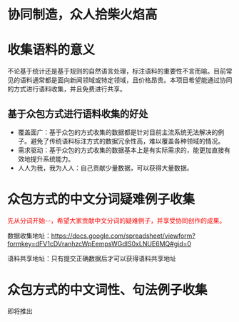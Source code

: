 # 协同制造，众人拾柴火焰高 #

# 收集语料的意义 #
不论基于统计还是基于规则的自然语言处理，标注语料的重要性不言而喻。目前常见的语料通常都是面向新闻领域或特定领域，且价格昂贵。本项目希望能通过协同的方式进行语料收集，并且免费进行共享。

## 基于众包方式进行语料收集的好处 ##
  * 覆盖面广：基于众包的方式收集的数据都是针对目前主流系统无法解决的例子。避免了传统语料标注方式的数据冗余性高，难以覆盖各种领域的情况。
  * 需求驱动：基于众包的方式收集的数据基本上是有实际需求的，能更加直接有效地提升系统能力。
  * 人人为我，我为人人：自己贡献少量数据，可以获得大量数据。


# 众包方式的中文分词疑难例子收集 #

<font color='#FF0000'> 先从分词开始--，希望大家贡献中文分词的疑难例子，并享受协同创作的成果。 </font>

数据收集地址：https://docs.google.com/spreadsheet/viewform?formkey=dFV1cDVranhzcWpEempsWGdIS0xLNUE6MQ#gid=0

语料共享地址：只有提交正确数据后才可以获得语料共享地址

# 众包方式的中文词性、句法例子收集 #
即将推出